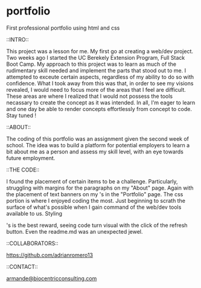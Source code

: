 # portfolio
First professional portfolio using html and css 

::INTRO::

This project was a lesson for me. My first go at creating a web/dev project. Two weeks ago I started the UC Berekely Extension Program, Full Stack Boot Camp. My approach to this project was to learn as much of the rudimentary skill needed and implement the parts that stood out to me. I attempted to exceute certain aspects, regardless of my ability to do so with confidence. What I took away from this was that, in order to see my visions revealed, I would need to focus more of the areas that I feel are difficult. These areas are where I realized that I would not possess the tools necassary to create the concept as it was intended. In all, I'm eager to learn and one day be able to render concepts effortlessly from concept to code. Stay tuned !

::ABOUT::

The coding of this portfolio was an assignment given the second week of school. The idea was to build a platform for potential employers to learn a bit about me as a person and assess my skill level, with an eye towards future employment. 

::THE CODE::

I found the placement of certain items to be a challenge. Particularly, struggling with margins for the paragraphs on my "About" page. Again with the placement of text banners on my <img>'s in the "Portfolio" page. The css portion is where I enjoyed coding the most. Just beginning to scrath the surface of what's possible when I gain command of the web/dev tools available to us. Styling <div>'s is the best reward, seeing code turn visual with the click of the refresh button. Even the readme.md was an unexpected jewel. 

::COLLABORATORS::

https://github.com/adrianromero13

::CONTACT::

armande@biocentricconsulting.com